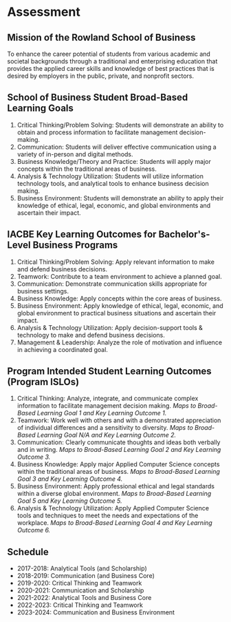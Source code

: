 # Assessment

## Mission of the Rowland School of Business

To enhance the career potential of students from various academic and societal backgrounds through a traditional and enterprising education that provides the applied career skills and knowledge of best practices that is desired by employers in the public, private, and nonprofit sectors.

## School of Business Student Broad-Based Learning Goals

1.	Critical Thinking/Problem Solving: Students will demonstrate an ability to obtain and process information to facilitate management decision-making.  
2.	Communication: Students will deliver effective communication using a variety of in-person and digital methods.  
3.	Business Knowledge/Theory and Practice: Students will apply major concepts within the traditional areas of business.  
4.	Analysis & Technology Utilization: Students will utilize information technology tools, and analytical tools to enhance business decision making.  
5.	Business Environment: Students will demonstrate an ability to apply their knowledge of ethical, legal, economic, and global environments and ascertain their impact.

## IACBE Key Learning Outcomes for Bachelor's-Level Business Programs

1. Critical Thinking/Problem Solving: Apply relevant information to make and defend business decisions.
2. Teamwork: Contribute to a team environment to achieve a planned goal.
3. Communication: Demonstrate communication skills appropriate for business settings.
4. Business Knowledge: Apply concepts within the core areas of business.
5. Business Environment: Apply knowledge of ethical, legal, economic, and global environment to practical business situations and ascertain their impact.
6. Analysis & Technology Utilization: Apply decision-support tools & technology to make and defend business decisions.
7. Management & Leadership: Analyze the role of motivation and influence in achieving a coordinated goal.

## Program Intended Student Learning Outcomes (Program ISLOs)

1. Critical Thinking: Analyze, integrate, and communicate complex information to facilitate management decision making.
   *Maps to Broad-Based Learning Goal 1 and Key Learning Outcome 1.*
2. Teamwork: Work well with others and with a demonstrated appreciation of individual differences and a sensitivity to diversity.
   *Maps to Broad-Based Learning Goal N/A and Key Learning Outcome 2.*
3. Communication: Clearly communicate thoughts and ideas both verbally and in writing.
   *Maps to Broad-Based Learning Goal 2 and Key Learning Outcome 3.*
4. Business Knowledge: Apply major Applied Computer Science concepts within the traditional areas of business.
   *Maps to Broad-Based Learning Goal 3 and Key Learning Outcome 4.*
5. Business Environment: Apply professional ethical and legal standards within a diverse global environment.
   *Maps to Broad-Based Learning Goal 5 and Key Learning Outcome 5.*
6. Analysis & Technology Utilization: Apply Applied Computer Science tools and techniques to meet the needs and expectations of the workplace.
   *Maps to Broad-Based Learning Goal 4 and Key Learning Outcome 6.*

## Schedule

* 2017-2018: Analytical Tools (and Scholarship)
* 2018-2019: Communication (and Business Core)
* 2019-2020: Critical Thinking and Teamwork
* 2020-2021: Communication and Scholarship
* 2021-2022: Analytical Tools and Business Core
* 2022-2023: Critical Thinking and Teamwork
* 2023-2024: Communication and Business Environment
